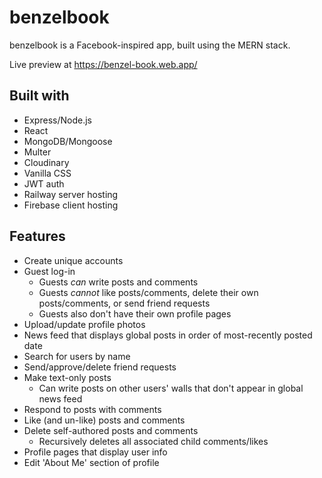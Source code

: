 # benzelbook
benzelbook is a Facebook-inspired app, built using the MERN stack.

Live preview at https://benzel-book.web.app/

## Built with
* Express/Node.js
* React
* MongoDB/Mongoose
* Multer
* Cloudinary
* Vanilla CSS
* JWT auth
* Railway server hosting
* Firebase client hosting

## Features
* Create unique accounts
* Guest log-in
  - Guests *can* write posts and comments
  - Guests *cannot* like posts/comments, delete their own posts/comments, or send friend requests
  - Guests also don't have their own profile pages
* Upload/update profile photos
* News feed that displays global posts in order of most-recently posted date
* Search for users by name
* Send/approve/delete friend requests
* Make text-only posts
  - Can write posts on other users' walls that don't appear in global news feed
* Respond to posts with comments
* Like (and un-like) posts and comments
* Delete self-authored posts and comments
  - Recursively deletes all associated child comments/likes
* Profile pages that display user info
* Edit 'About Me' section of profile
